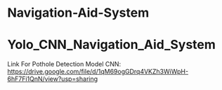 # Navigation-Aid-System
# Yolo_CNN_Navigation_Aid_System
Link For Pothole Detection Model CNN: https://drive.google.com/file/d/1qM69ogGDrq4VKZh3WiWpH-6hF7Fi1QnN/view?usp=sharing
